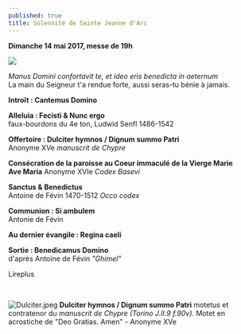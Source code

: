 ```yaml
---
published: true
title: Solennité de Sainte Jeanne d'Arc
---
```

**Dimanche 14 mai 2017, messe de 19h**  

![]({{site.baseurl}}/images/Jeanne%20ND%20Bermont.jpg)

*Manus Domini confortavit te, et ideo eris benedicta in aeternum*  
La main du Seigneur t'a rendue forte, aussi seras-tu bénie à jamais.

**Introït : Cantemus Domino**  

**Alleluia : Fecisti & Nunc ergo**  
faux-bourdons du 4e ton, Ludwid Senfl 1486-1542

**Offertoire : Dulciter hymnos / Dignum summo Patri**  
Anonyme XVe *manuscrit de Chypre*

**Consécration de la paroisse au Coeur immaculé de la Vierge Marie**  
**Ave Maria**  Anonyme XVIe *Codex Basevi*

**Sanctus & Benedictus**  
Antoine de Févin 1470-1512 *Occo codex*

**Communion : Si ambulem**  
Antonie de Févin

**Au dernier évangile : Regina caeli**

**Sortie : Benedicamus Domino**  
d'après Antoine de Févin *"Ghimel"*

Lireplus

&nbsp;

![Dulciter.jpeg]({{site.baseurl}}/images/Dulciter.jpeg)
**Dulciter hymnos / Dignum summo Patri** motetus et contratenor du *manuscrit de Chypre (Torino J.II.9 f.90v).* Motet en acrostiche de "Deo Gratias. Amen" - Anonyme XVe

